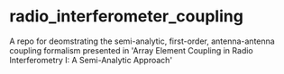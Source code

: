 # radio_interferometer_coupling
A repo for deomstrating the semi-analytic, first-order, antenna-antenna coupling formalism presented in 'Array Element Coupling in Radio Interferometry I: A Semi-Analytic Approach'
